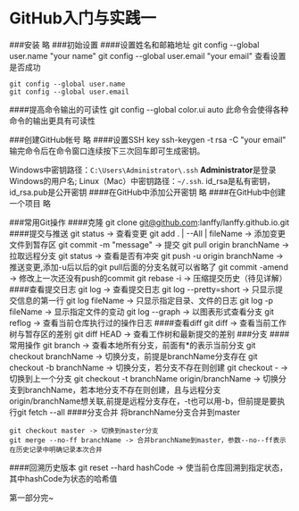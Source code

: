 # GitHub入门与实践一


###安装
    略
###初始设置
####设置姓名和邮箱地址
    git config --global user.name "your name"
    git config --global user.email "your email"
查看设置是否成功

    git config --global user.name
    git config --global user.email
####提高命令输出的可读性
    git config --global color.ui auto
此命令会使得各种命令的输出更具有可读性

###创建GitHub帐号
    略
####设置SSH key
    ssh-keygen -t rsa -C "your email"
输完命令后在命令窗口连续按下三次回车即可生成密钥。

Windows中密钥路径：`C:\Users\Administrator\.ssh` **Administrator**是登录Windows的用户名;
Linux（Mac）中密钥路径：`~/.ssh`.
id_rsa是私有密钥，id_rsa.pub是公开密钥
####在GitHub中添加公开密钥
    略
####在GitHub中创建一个项目
    略
    
###常用Git操作
####克隆
    git clone git@github.com:lanffy/lanffy.github.io.git
####提交与推送
    git status -> 查看变更
    git add . | --All | fileName -> 添加变更文件到暂存区
    git commit -m "message" -> 提交
    git pull origin branchName -> 拉取远程分支
    git status -> 查看是否有冲突
    git push -u origin branchName -> 推送变更,添加-u后以后的git pull后面的分支名就可以省略了
    git commit -amend -> 修改上一次还没有push的commit
    git rebase -i -> 压缩提交历史（待见详解）
####查看提交日志
    git log -> 查看提交日志
    git log --pretty=short -> 只显示提交信息的第一行
    git log fileName -> 只显示指定目录、文件的日志
    git log -p fileName -> 显示指定文件的变动
    git log --graph -> 以图表形式查看分支
    git reflog -> 查看当前仓库执行过的操作日志
####查看diff
    git diff -> 查看当前工作树与暂存区的差别
    git diff HEAD -> 查看工作树和最新提交的差别
###分支
####常用操作
    git branch -> 查看本地所有分支，前面有*的表示当前分支
    git checkout branchName -> 切换分支，前提是branchName分支存在
    git checkout -b branchName -> 切换分支，若分支不存在则创建
    git checkout - -> 切换到上一个分支
    git checkout -t branchName origin/branchName -> 切换分支到branchName，若本地分支不存在则创建，且与远程分支origin/branchName想关联,前提是远程分支存在，-t也可以用-b，但前提是要执行git fetch --all
####分支合并
将branchName分支合并到master

    git checkout master -> 切换到master分支
    git merge --no-ff branchName -> 合并branchName到master，参数--no--ff表示在历史记录中明确记录本次合并
####回溯历史版本
    git reset --hard hashCode -> 使当前仓库回溯到指定状态，其中hashCode为状态的哈希值

第一部分完~


